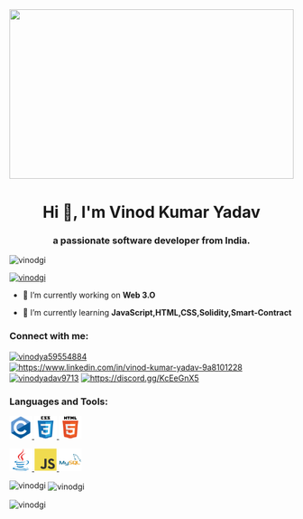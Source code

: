 
<img width="100%" height="300px" src="https://blogs.iadb.org/caribbean-dev-trends/wp-content/uploads/sites/34/2017/12/Blockchain1.jpg">
<h1 align="center">Hi 👋, I'm Vinod Kumar Yadav</h1>
<h3 align="center">a passionate software developer from India.</h3>

<p align="left"> <img src="https://komarev.com/ghpvc/?username=vinodgi&label=Profile%20views&color=0e75b6&style=flat" alt="vinodgi" /> </p>

<p align="left"> <a href="https://github.com/ryo-ma/github-profile-trophy"><img src="https://github-profile-trophy.vercel.app/?username=vinodgi" alt="vinodgi" /></a> </p>

- 🔭 I’m currently working on **Web 3.O**

- 🌱 I’m currently learning **JavaScript,HTML,CSS,Solidity,Smart-Contract**

<h3 align="left">Connect with me:</h3>
<p align="left">
<a href="https://twitter.com/vinodya59554884" target="blank"><img align="center" src="https://raw.githubusercontent.com/rahuldkjain/github-profile-readme-generator/master/src/images/icons/Social/twitter.svg" alt="vinodya59554884" height="30" width="40" /></a>
<a href="https://linkedin.com/in/https://www.linkedin.com/in/vinod-kumar-yadav-9a8101228" target="blank"><img align="center" src="https://raw.githubusercontent.com/rahuldkjain/github-profile-readme-generator/master/src/images/icons/Social/linked-in-alt.svg" alt="https://www.linkedin.com/in/vinod-kumar-yadav-9a8101228" height="30" width="40" /></a>
<a href="https://instagram.com/vinodyadav9713" target="blank"><img align="center" src="https://raw.githubusercontent.com/rahuldkjain/github-profile-readme-generator/master/src/images/icons/Social/instagram.svg" alt="vinodyadav9713" height="30" width="40" /></a>
<a href="https://discord.gg/https://discord.gg/KcEeGnX5" target="blank"><img align="center" src="https://raw.githubusercontent.com/rahuldkjain/github-profile-readme-generator/master/src/images/icons/Social/discord.svg" alt="https://discord.gg/KcEeGnX5" height="30" width="40" /></a>
</p>

<h3 align="left">Languages and Tools:</h3>
<p align="left"> <a href="https://www.cprogramming.com/" target="_blank" rel="noreferrer"> <img src="https://raw.githubusercontent.com/devicons/devicon/master/icons/c/c-original.svg" alt="c" width="40" height="40"/> </a> <a href="https://www.w3schools.com/css/" target="_blank" rel="noreferrer"> <img src="https://raw.githubusercontent.com/devicons/devicon/master/icons/css3/css3-original-wordmark.svg" alt="css3" width="40" height="40"/> </a> <a href="https://www.w3.org/html/" target="_blank" rel="noreferrer"> <img src="https://raw.githubusercontent.com/devicons/devicon/master/icons/html5/html5-original-wordmark.svg" alt="html5" width="40" height="40"/> </a>

  
  <a href="https://www.java.com" target="_blank" rel="noreferrer"> <img src="https://raw.githubusercontent.com/devicons/devicon/master/icons/java/java-original.svg" alt="java" width="40" height="40"/> </a> <a href="https://developer.mozilla.org/en-US/docs/Web/JavaScript" target="_blank" rel="noreferrer"> <img src="https://raw.githubusercontent.com/devicons/devicon/master/icons/javascript/javascript-original.svg" alt="javascript" width="40" height="40"/> </a> <a href="https://www.mysql.com/" target="_blank" rel="noreferrer"> <img src="https://raw.githubusercontent.com/devicons/devicon/master/icons/mysql/mysql-original-wordmark.svg" alt="mysql" width="40" height="40"/> </a> </p>

<p><img align="left" src="https://github-readme-stats.vercel.app/api/top-langs?username=vinodgi&show_icons=true&locale=en&layout=compact" alt="vinodgi" /></p>

<p>&nbsp;<img align="center" src="https://github-readme-stats.vercel.app/api?username=vinodgi&show_icons=true&locale=en" alt="vinodgi" /></p>

<p><img align="center" src="https://github-readme-streak-stats.herokuapp.com/?user=vinodgi&" alt="vinodgi" /></p>
